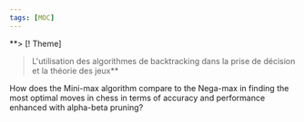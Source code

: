 ```yaml
---
tags: [MOC] 
---
```

**> [! Theme]
> L'utilisation des algorithmes de backtracking dans la prise de décision et la théorie des jeux** 

  

How does the Mini-max algorithm compare to the Nega-max in finding the most optimal moves in chess in terms of accuracy and performance enhanced with alpha-beta pruning?